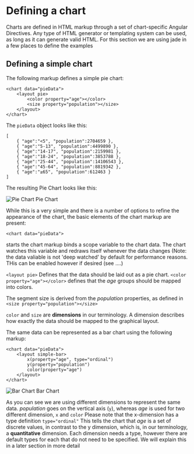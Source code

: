 # Defining a chart

Charts are defined in HTML markup through a set of chart-specific Angular Directives. Any type of HTML generator or templating system can be used, as long as it can generate valid HTML. For this section we are using jade in a few places to define the examples

## Defining a simple chart

The following markup defines a simple pie chart: 

    <chart data="pieData">
        <layout pie>
            <color property="age"></color>
            <size property="population"></size>
        </layout>
    </chart>
            

The ` pieData ` object looks like this:

    [
        { "age":"<5", "population":2704659 },
        { "age":"5-13", "population":4499890 },
        { "age":"14-17", "population":2159981 },
        { "age":"18-24", "population":3853788 },
        { "age":"25-44", "population":14106543 },
        { "age":"45-64", "population":8819342 },
        { "age":"≥65", "population":612463 }
    ]
    
The resulting Pie Chart looks like this: 

![Pie Chart](pie1.png) Pie Chart

While this is a very simple and there is a number of options to refine the appearance of the chart, the basic elements of the chart markup are present:

`<chart data="pieData">`

starts the chart markup binds a scope variable to the chart data. The chart watches this variable and redraws itself whenever the data changes (Note: the data valiable is not 'deep watched' by default for performance reasons. THis can be enabled however if desired (see ....)

`<layout pie>` Defines that the data should be laid out as a pie chart. `<color property="age"></color>` defines that the *age* groups should be mapped into colors. 

The segment size is derived from the *population* properties, as defined in `<size property="population"></size>`

`color` and `size` are **dimensions** in our terminology. A dimension describes how exactly the data should be mapped to the graphical layout. 

The same data can be represented as a bar chart using the following markup:


    <chart data="pieData">
        <layout simple-bar>
            x(property="age", type="ordinal")
            y(property="population")
            color(property="age")
        </layout>
    </chart>
    
![Bar Chart](simplebar1.png) Bar Chart

As you can see we are using different dimensions to represent the same data. *population* goes on the vertical axis (`y`), whereas *age* is used for two different dimension, `x` and `color`
Please note that the x-dimension has a type definition `type="ordinal"` This tells the chart that *age* is a set of discrete values, in contrast to the y dimension, which is, in our terminology, a **quantitative** dimension. 
Each dimension needs a type, however there are default types for each that do not need to  be specified. We will explain this in a later section in more detail 